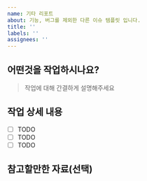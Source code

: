 ```yaml
---
name: 기타 리포트
about: 기능, 버그를 제외한 다른 이슈 템플릿 입니다.
title: ''
labels: ''
assignees: ''
---
```


## 어떤것을 작업하시나요?

> 작업에 대해 간결하게 설명해주세요

## 작업 상세 내용

- [ ] TODO
- [ ] TODO
- [ ] TODO

## 참고할만한 자료(선택)
